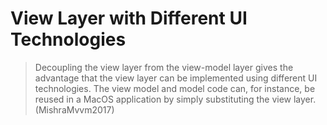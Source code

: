 # View Layer with Different UI Technologies

> Decoupling the view layer from the view-model layer gives the
advantage that the view layer can be implemented using different
UI technologies. The view model and model code can, for
instance, be reused in a MacOS application by simply substituting
the view layer. (MishraMvvm2017)

